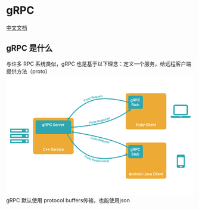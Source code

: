 # gRPC
[中文文档](https://doc.oschina.net/grpc?t=58008)

## gRPC 是什么
与许多 RPC 系统类似，gRPC 也是基于以下理念：定义一个服务，给远程客户端提供方法（proto）
![alt text](/static/img/grpc_concept_diagram_00.png "Title")
gRPC 默认使用 protocol buffers传输，也能使用json
